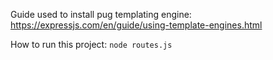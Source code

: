 Guide used to install pug templating engine:
https://expressjs.com/en/guide/using-template-engines.html

How to run this project:
```node routes.js```